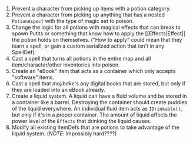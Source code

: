 1. Prevent a character from picking up items with a potion category.
2. Prevent a character from picking up anything that has a nested `PotionAspect` with the type of magic set to poison.
3. Change the logic for all potions with magical effects that can break to spawn Putits or something that know how to apply the [[Effects|Effect]] the potion holds on themselves. ("How to apply" could mean that they learn a spell, or gain a custom serialized action that isn't in any SpellDef).
4. Cast a spell that turns all potions in the entire map and all item/character/other inventories into poison.
5. Create an "eBook" item that acts as a container which only accepts "software" items.
6. Cast a spell that *mojibake*'s any digital books that are stored, but only if they are loaded into an eBook already.
7. Create a liquid system. A liquid can have a fluid volume and be stored in a container like a barrel. Destroying the container should create puddles of the liquid everywhere. An individual fluid item acts as `IDrinkable()`, but only if it's in a proper container. The amount of liquid affects the power level of the `Effects` that drinking the liquid causes.
8. Modify all existing ItemDefs that are potions to take advantage of the liquid system. (*NOTE*: impossibly hard????)